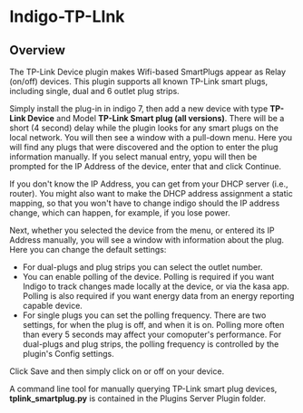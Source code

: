 Indigo-TP-LInk
==============
Overview
--------

The TP-Link Device plugin makes Wifi-based SmartPlugs appear as Relay (on/off) devices.
This plugin supports all known TP-Link smart plugs, including single, dual and 6 outlet plug strips.

Simply install the plug-in in indigo 7, then add a new device with type **TP-Link Device** and Model **TP-Link Smart plug (all versions)**.
There will be a short (4 second) delay while the plugin looks for any smart plugs on the local network. You will then see a window with a pull-down menu. Here you will find any plugs that were discovered and the option to enter the plug information manually. If you select manual entry, yopu will then be prompted for the IP Address of the device, enter that and click Continue. 

If you don't know the IP Address, you can get from your DHCP server (i.e., router).
You might also want to make the DHCP address assignment a static mapping, so that you won't have to change indigo should the IP address change,
which can happen, for example, if you lose power.

Next, whether you selected the device from the menu, or entered its IP Address manually, you will see a window with information about the plug.
Here you can change the default settings:
* For dual-plugs and plug strips you can select the outlet number.
* You can enable polling of the device. Polling is required if you want Indigo to track changes made locally at the device, or via the kasa app. Polling is also required if you want energy data from an energy reporting capable device.
* For single plugs you can set the polling frequency. There are two settings, for when the plug is off, and when it is on. Polling more often than every 5 seconds may affect your comoputer's performance. For dual-plugs and plug strips, the polling frequency is controlled by the plugin's Config settings.

Click Save and then simply click on or off on your device.  

A command line tool for manually querying TP-Link smart plug devices, **tplink_smartplug.py** is contained in the Plugins Server Plugin folder.
